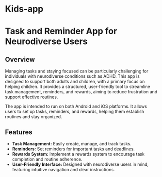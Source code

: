 # Kids-app

# Task and Reminder App for Neurodiverse Users

## Overview

Managing tasks and staying focused can be particularly challenging for individuals with neurodiverse conditions such as ADHD. This app is designed to support both adults and children, with a primary focus on helping children. It provides a structured, user-friendly tool to streamline task management, reminders, and rewards, aiming to reduce frustration and support effective routines.

The app is intended to run on both Android and iOS platforms. It allows users to set up tasks, reminders, and rewards, helping them establish routines and stay organized.

## Features

- **Task Management:** Easily create, manage, and track tasks.
- **Reminders:** Set reminders for important tasks and deadlines.
- **Rewards System:** Implement a rewards system to encourage task completion and routine adherence.
- **User-Friendly Interface:** Designed with neurodiverse users in mind, featuring intuitive navigation and clear instructions.

